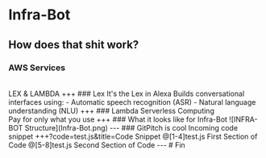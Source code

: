 # Infra-Bot
How does that shit work?
---
### AWS Services
<br>
LEX & LAMBDA
+++
### Lex
It's the Lex in Alexa
Builds conversational interfaces using:
- Automatic speech recognition (ASR)
- Natural language understanding (NLU)
+++
### Lambda
Serverless Computing
<br>
Pay for only what you use
+++
### What it looks like for Infra-Bot
![INFRA-BOT Structure](Infra-Bot.png)
---
### GitPitch is cool
Incoming code snippet
+++?code=test.js&title=Code Snippet
@[1-4]test.js First Section of Code
@[5-8]test.js Second Section of Code
---
# Fin